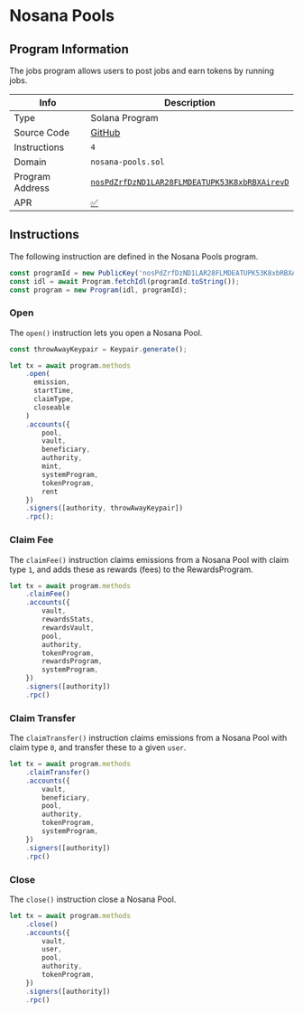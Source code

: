 # Nosana Pools <Badge type="warning" text="mainnet" vertical="middle" />

## Program Information

The jobs program allows users to post jobs and earn tokens by running jobs.

| Info            | Description                                                                                                                      |
|-----------------|----------------------------------------------------------------------------------------------------------------------------------|
| Type            | Solana Program                                                                                                                   |
| Source Code     | [GitHub](https://github.com/nosana-ci/nosana-programs)                                                                           |
| Instructions    | `4`                                                                                                                              |
| Domain          | `nosana-pools.sol`                                                                                                               |
| Program Address | [`nosPdZrfDzND1LAR28FLMDEATUPK53K8xbRBXAirevD`](https://explorer.solana.com/address/nosPdZrfDzND1LAR28FLMDEATUPK53K8xbRBXAirevD) |
| APR             | [✅](https://www.apr.dev/program/nosPdZrfDzND1LAR28FLMDEATUPK53K8xbRBXAirevD)                                                     |

## Instructions

The following instruction are defined in the Nosana Pools program.

```typescript
const programId = new PublicKey('nosPdZrfDzND1LAR28FLMDEATUPK53K8xbRBXAirevD');
const idl = await Program.fetchIdl(programId.toString());
const program = new Program(idl, programId);
```

### Open

The `open()` instruction lets you open a Nosana Pool. 

```typescript
const throwAwayKeypair = Keypair.generate();

let tx = await program.methods
    .open(
      emission,
      startTime,
      claimType,
      closeable
    )
    .accounts({
        pool,
        vault,
        beneficiary,
        authority,
        mint,
        systemProgram,
        tokenProgram,
        rent
    })
    .signers([authority, throwAwayKeypair])
    .rpc();
```

### Claim Fee

The `claimFee()` instruction claims emissions from a Nosana Pool with claim type `1`, 
and adds these as rewards (fees) to the RewardsProgram.

```typescript
let tx = await program.methods
    .claimFee()
    .accounts({
        vault,
        rewardsStats,
        rewardsVault,
        pool,
        authority,
        tokenProgram,
        rewardsProgram,
        systemProgram,
    })
    .signers([authority])
    .rpc()
```

### Claim Transfer

The `claimTransfer()` instruction claims emissions from a Nosana Pool with claim type `0`, 
and transfer these to a given `user`.

```typescript
let tx = await program.methods
    .claimTransfer()
    .accounts({
        vault,
        beneficiary,
        pool,
        authority,
        tokenProgram,
        systemProgram,
    })
    .signers([authority])
    .rpc()
```

### Close

The `close()` instruction close a Nosana Pool.

```typescript
let tx = await program.methods
    .close()
    .accounts({
        vault,
        user,
        pool,
        authority,
        tokenProgram,
    })
    .signers([authority])
    .rpc()
```

